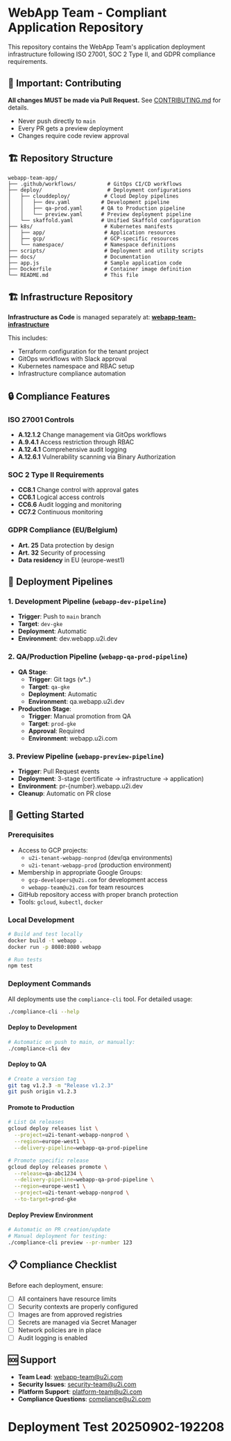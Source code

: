 # WebApp Team - Compliant Application Repository

This repository contains the WebApp Team's application deployment infrastructure following ISO 27001, SOC 2 Type II, and GDPR compliance requirements.

## 🚨 Important: Contributing
**All changes MUST be made via Pull Request.** See [CONTRIBUTING.md](CONTRIBUTING.md) for details.
- Never push directly to `main`
- Every PR gets a preview deployment
- Changes require code review approval

## 🏗️ Repository Structure

```
webapp-team-app/
├── .github/workflows/          # GitOps CI/CD workflows
├── deploy/                     # Deployment configurations
│   ├── clouddeploy/           # Cloud Deploy pipelines
│   │   ├── dev.yaml          # Development pipeline
│   │   ├── qa-prod.yaml      # QA to Production pipeline
│   │   └── preview.yaml      # Preview deployment pipeline
│   └── skaffold.yaml         # Unified Skaffold configuration
├── k8s/                       # Kubernetes manifests
│   ├── app/                   # Application resources
│   ├── gcp/                   # GCP-specific resources
│   └── namespace/             # Namespace definitions
├── scripts/                   # Deployment and utility scripts
├── docs/                      # Documentation
├── app.js                     # Sample application code
├── Dockerfile                 # Container image definition
└── README.md                  # This file
```

## 🏗️ Infrastructure Repository

**Infrastructure as Code** is managed separately at:
**[webapp-team-infrastructure](https://github.com/u2i/webapp-team-infrastructure)**

This includes:
- Terraform configuration for the tenant project
- GitOps workflows with Slack approval
- Kubernetes namespace and RBAC setup
- Infrastructure compliance automation

## 🔒 Compliance Features

### ISO 27001 Controls
- **A.12.1.2** Change management via GitOps workflows
- **A.9.4.1** Access restriction through RBAC
- **A.12.4.1** Comprehensive audit logging
- **A.12.6.1** Vulnerability scanning via Binary Authorization

### SOC 2 Type II Requirements  
- **CC8.1** Change control with approval gates
- **CC6.1** Logical access controls
- **CC6.6** Audit logging and monitoring
- **CC7.2** Continuous monitoring

### GDPR Compliance (EU/Belgium)
- **Art. 25** Data protection by design
- **Art. 32** Security of processing
- **Data residency** in EU (europe-west1)

## 🚀 Deployment Pipelines

### 1. Development Pipeline (`webapp-dev-pipeline`)
- **Trigger**: Push to `main` branch
- **Target**: `dev-gke` 
- **Deployment**: Automatic
- **Environment**: dev.webapp.u2i.dev

### 2. QA/Production Pipeline (`webapp-qa-prod-pipeline`)
- **QA Stage**:
  - **Trigger**: Git tags (v*.*.*)
  - **Target**: `qa-gke`
  - **Deployment**: Automatic
  - **Environment**: qa.webapp.u2i.dev
- **Production Stage**:
  - **Trigger**: Manual promotion from QA
  - **Target**: `prod-gke`
  - **Approval**: Required
  - **Environment**: webapp.u2i.com

### 3. Preview Pipeline (`webapp-preview-pipeline`)
- **Trigger**: Pull Request events
- **Deployment**: 3-stage (certificate → infrastructure → application)
- **Environment**: pr-{number}.webapp.u2i.dev
- **Cleanup**: Automatic on PR close

## 🔧 Getting Started

### Prerequisites
- Access to GCP projects:
  - `u2i-tenant-webapp-nonprod` (dev/qa environments)
  - `u2i-tenant-webapp-prod` (production environment)
- Membership in appropriate Google Groups:
  - `gcp-developers@u2i.com` for development access
  - `webapp-team@u2i.com` for team resources
- GitHub repository access with proper branch protection
- Tools: `gcloud`, `kubectl`, `docker`

### Local Development
```bash
# Build and test locally
docker build -t webapp .
docker run -p 8080:8080 webapp

# Run tests
npm test
```

### Deployment Commands

All deployments use the `compliance-cli` tool. For detailed usage:
```bash
./compliance-cli --help
```

#### Deploy to Development
```bash
# Automatic on push to main, or manually:
./compliance-cli dev
```

#### Deploy to QA
```bash
# Create a version tag
git tag v1.2.3 -m "Release v1.2.3"
git push origin v1.2.3
```

#### Promote to Production
```bash
# List QA releases
gcloud deploy releases list \
  --project=u2i-tenant-webapp-nonprod \
  --region=europe-west1 \
  --delivery-pipeline=webapp-qa-prod-pipeline

# Promote specific release
gcloud deploy releases promote \
  --release=qa-abc1234 \
  --delivery-pipeline=webapp-qa-prod-pipeline \
  --region=europe-west1 \
  --project=u2i-tenant-webapp-nonprod \
  --to-target=prod-gke
```

#### Deploy Preview Environment
```bash
# Automatic on PR creation/update
# Manual deployment for testing:
./compliance-cli preview --pr-number 123
```

## 📋 Compliance Checklist

Before each deployment, ensure:
- [ ] All containers have resource limits
- [ ] Security contexts are properly configured
- [ ] Images are from approved registries
- [ ] Secrets are managed via Secret Manager
- [ ] Network policies are in place
- [ ] Audit logging is enabled

## 🆘 Support

- **Team Lead**: webapp-team@u2i.com
- **Security Issues**: security-team@u2i.com  
- **Platform Support**: platform-team@u2i.com
- **Compliance Questions**: compliance@u2i.com
# Deployment Test 20250902-192208
